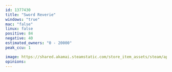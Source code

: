 ```yaml
---
id: 1377430
title: "Sword Reverie"
windows: "true"
mac: "false"
linux: false
positive: 84
negative: 40
estimated_owners: "0 - 20000"
peak_ccu: 1

image: https://shared.akamai.steamstatic.com/store_item_assets/steam/apps/1377430/header.jpg?t=1642787948
opinions:
---
```

